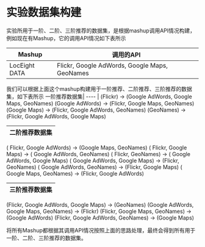 # 实验数据集构建

实验所用于一阶、二阶、三阶推荐的数据集，是根据mashup调用API情况构建，例如现在有Mashup，它的调用API情况如下表所示

Mashup| 调用的API
-------- | -----
LocEight DATA| Flickr, Google AdWords, Google Maps, GeoNames

我们可以根据上面这个mashup构建用于一阶推荐、二阶推荐、三阶推荐的数据集，如下表所示
一阶推荐数据集|
---- | 
(Flickr) -> (Google AdWords, Google Maps, GeoNames)
(Google AdWords) -> (Flickr, Google Maps, GeoNames)
(Google Maps) -> (Flickr, Google AdWords, GeoNames)
(GeoNames) -> (Flickr, Google AdWords, Google Maps)

二阶推荐数据集|
---- | 
( Flickr, Google AdWords) -> (Google Maps, GeoNames)
( Flickr, Google Maps) -> ( Google AdWords, GeoNames)
( Flickr, GeoNames) -> ( Google AdWords, Google Maps)
( Google AdWords, Google Maps) -> (Flickr, GeoNames)
( Google AdWords, GeoNames) -> (Flickr, Google Maps)
( Google Maps, GeoNames) -> (Flickr, Google AdWords)

三阶推荐数据集|
---- | 
(Flickr, Google AdWords, Google Maps) -> (GeoNames)
(Google AdWords, Google Maps, GeoNames) -> (Flickr)
(Flickr, Google Maps, GeoNames) -> (Google AdWords)
(Flickr, Google AdWords, GeoNames) -> (Google Maps)

将所有Mashup都根据其调用API情况按照上面的思路处理，最终会得到所有用于一阶、二阶、三阶推荐的数据集。
